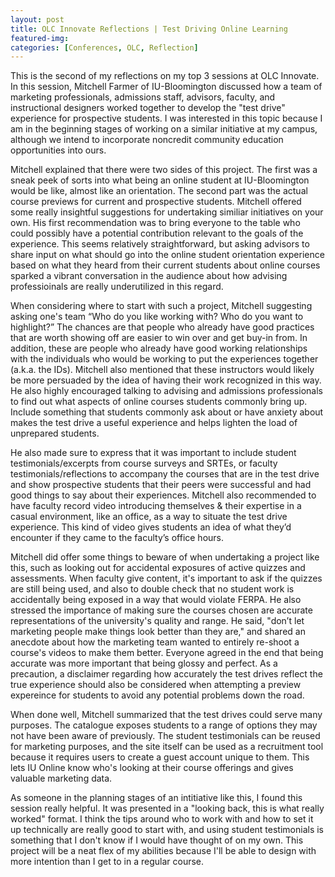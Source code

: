 ```yaml
---
layout: post
title: OLC Innovate Reflections | Test Driving Online Learning 
featured-img:
categories: [Conferences, OLC, Reflection]
---
```


This is the second of my reflections on my top 3 sessions at OLC Innovate. In this session, Mitchell Farmer of IU-Bloomington discussed how a team of marketing professionals, admissions staff, advisors, faculty, and instructional designers worked together to develop the "test drive" experience for prospective students. I was interested in this topic because I am in the beginning stages of working on a similar initiative at my campus, although we intend to incorporate noncredit community education opportunities into ours. 

Mitchell explained that there were two sides of this project. The first was a sneak peek of sorts into what being an online student at IU-Bloomington would be like, almost like an orientation. The second part was the actual course previews for current and prospective students. Mitchell offered some really insightful suggestions for undertaking similiar initiatives on your own. His first recommendation was to bring everyone to the table who could possibly have a potential contribution relevant to the goals of the experience. This seems relatively straightforward, but asking advisors to share input on what should go into the online student orientation experience based on what they heard from their current students about online courses sparked a vibrant conversation in the audience about how advising professioinals are really underutilized in this regard. 

When considering where to start with such a project, Mitchell suggesting asking one's team “Who do you like working with? Who do you want to highlight?” The chances are that people who already have good practices that are worth showing off are easier to win over and get buy-in from. In addition, these are people who already have good working relationships with the individuals who would be working to put the experiences together (a.k.a. the IDs). Mitchell also mentioned that these instructors would likely be more persuaded by the idea of having their work recognized in this way. He also highly encouraged talking to advising and admissions professionals to find out what aspects of online courses students commonly bring up. Include something that students commonly ask about or have anxiety about makes the test drive a useful experience and helps lighten the load of unprepared students. 

He also made sure to express that it was important to include student testimonials/excerpts from course surveys and SRTEs, or faculty testimonials/reflections to accompany the courses that are in the test drive and show prospective students that their peers were successful and had good things to say about their experiences. Mitchell also recommended to have faculty record video introducing themselves & their expertise in a casual environment, like an office, as a way to situate the test drive experience. This kind of video gives students an idea of what they’d encounter if they came to the faculty’s office hours. 

Mitchell did offer some things to beware of when undertaking a project like this, such as looking out for accidental exposures of active quizzes and assessments. When faculty give content, it's important to ask if the quizzes are still being used, and also to double check that no student work is accidentally being exposed in a way that would violate FERPA. He also stressed the importance of making sure the courses chosen are accurate representations of the university's quality and range. He said, "don’t let marketing people make things look better than they are," and shared an anecdote about how the marketing team wanted to entirely re-shoot a course's videos to make them better. Everyone agreed in the end that being accurate was more important that being glossy and perfect. As a precaution, a disclaimer regarding how accurately the test drives reflect the true experience should also be considered when attempting a preview expereince for students to avoid any potential problems down the road. 

When done well, Mitchell summarized that the test drives could serve many purposes. The catalogue exposes students to a range of options they may not have been aware of previously. The student testimonials can be reused for marketing purposes, and the site itself can be used as a recruitment tool because it requires users to create a guest account unique to them. This lets IU Online know who's looking at their course offerings and gives valuable marketing data. 

As someone in the planning stages of an intitiative like this, I found this session really helpful. It was presented in a "looking back, this is what really worked" format. I think the tips around who to work with and how to set it up technically are really good to start with, and using student testimonials is something that I don't know if I would have thought of on my own. This project will be a neat flex of my abilities because I'll be able to design with more intention than I get to in a regular course. 
